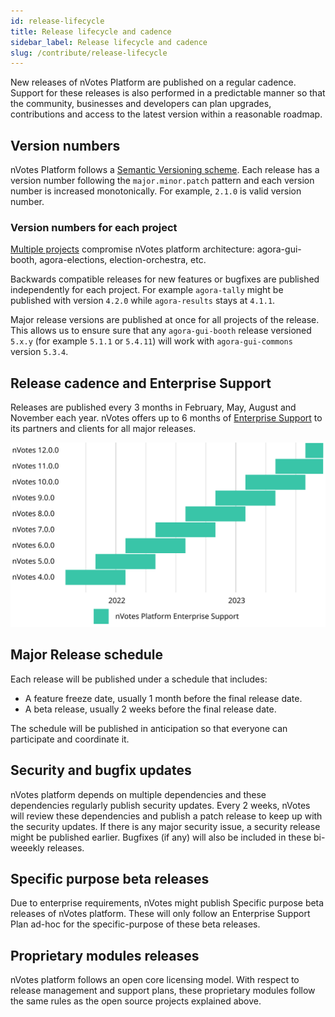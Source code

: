 ```yaml
---
id: release-lifecycle
title: Release lifecycle and cadence
sidebar_label: Release lifecycle and cadence
slug: /contribute/release-lifecycle
---
```


New releases of nVotes Platform are published on a regular cadence. Support for
these releases is also performed in a predictable manner so that the community,
businesses and developers can plan upgrades, contributions and access to the
latest version within a reasonable roadmap.

## Version numbers

nVotes Platform follows a [Semantic Versioning scheme](https://semver.org/). 
Each  release has a version number following the `major.minor.patch` pattern and
each version number is increased monotonically. For  example, `2.1.0` is valid 
version number.

### Version numbers for each project

[Multiple projects](https://github.com/agoravoting/) compromise nVotes platform 
architecture: agora-gui-booth, agora-elections, election-orchestra, etc.

Backwards compatible releases for new features or bugfixes are published 
independently for each project. For example `agora-tally` might be published 
with version `4.2.0` while `agora-results` stays at `4.1.1`.

Major release versions are published at once for all projects of the release.
This allows us to ensure sure that any `agora-gui-booth` release versioned 
`5.x.y` (for example  `5.1.1`  or `5.4.11`) will work with `agora-gui-commons` 
version `5.3.4`.

## Release cadence and Enterprise Support

Releases are published every 3 months in February, May, August and November
each year. nVotes offers up to 6 months of 
[Enterprise Support](https://nvotes.com) to its partners and clients for all 
major releases.

![Releases timeline](./assets/releases-timeline.svg)

## Major Release schedule

Each release will be published under a schedule that includes:
- A feature freeze date, usually 1 month before the final release date.
- A beta release, usually 2 weeks before the final release date.

The schedule will be published in anticipation so that everyone can participate
and coordinate it.

## Security and bugfix updates

nVotes platform depends on multiple dependencies and these dependencies 
regularly publish security updates. Every 2 weeks, nVotes will review these
dependencies and publish a patch release to keep up with the security updates.
If there is any major security issue, a security release might be published
earlier. Bugfixes (if any) will also be included in these bi-weeekly releases. 

## Specific purpose beta releases

Due to enterprise requirements, nVotes might publish Specific purpose beta 
releases of nVotes platform. These will only follow an Enterprise Support Plan
ad-hoc for the specific-purpose of these beta releases.

## Proprietary modules releases

nVotes platform follows an open core licensing model. With respect to release
management and support plans, these proprietary modules follow the same rules
as the open source projects explained above.